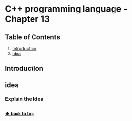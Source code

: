 # C++ programming language - Chapter 13

## Table of Contents

1. [Introduction](#introduction)
2. [idea](#idea)

## introduction

 
## **idea**

### Explain the Idea 

```c++

```

**[⬆ back to top](#table-of-contents)**

